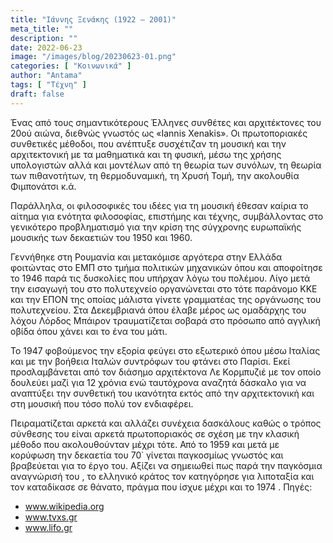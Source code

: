 ```yaml
---
title: "Ιάννης Ξενάκης (1922 – 2001)"
meta_title: ""
description: ""
date: 2022-06-23
image: "/images/blog/20230623-01.png"
categories: [ "Κοινωνικά" ]
author: "Antama"
tags: [ "Τέχνη" ]
draft: false
---
```


Ένας από τους σημαντικότερους Έλληνες συνθέτες και αρχιτέκτονες του 20ού αιώνα, διεθνώς γνωστός ως «Iannis Xenakis».
Οι πρωτοποριακές συνθετικές μέθοδοι, που ανέπτυξε συσχέτιζαν τη μουσική και την αρχιτεκτονική με τα μαθηματικά και τη
φυσική, μέσω της χρήσης υπολογιστών αλλά και μοντέλων από τη θεωρία των συνόλων, τη θεωρία των πιθανοτήτων, τη
θερμοδυναμική, τη Χρυσή Τομή, την ακολουθία Φιμπονάτσι κ.ά.

Παράλληλα, οι φιλοσοφικές του ιδέες για τη μουσική έθεσαν καίρια το αίτημα για ενότητα φιλοσοφίας, επιστήμης και τέχνης,
συμβάλλοντας στο γενικότερο προβληματισμό για την κρίση της σύγχρονης ευρωπαϊκής μουσικής
των δεκαετιών του 1950 και 1960.

Γεννήθηκε στη Ρουμανία και μετακόμισε αργότερα στην Ελλάδα φοιτώντας στο ΕΜΠ στο τμήμα πολιτικών μηχανικών όπου και
αποφοίτησε το 1946 παρά τις δυσκολίες που υπήρχαν λόγω του πολέμου. Λίγο μετά την εισαγωγή του στο πολυτεχνείο
οργανώνεται στο τότε παράνομο ΚΚΕ και την ΕΠΟΝ της οποίας μάλιστα γίνετε γραμματέας της οργάνωσης του πολυτεχνείου. Στα
Δεκεμβριανά όπου έλαβε μέρος ως ομαδάρχης του λόχου Λόρδος Μπάιρον τραυματίζεται σοβαρά στο πρόσωπο από αγγλική οβίδα
όπου χάνει και το ένα του μάτι.

Το 1947 φοβούμενος την εξορία φεύγει στο εξωτερικό όπου μέσω Ιταλίας και με την βοήθεια Ιταλών συντρόφων του φτάνει στο
Παρίσι. Εκεί προσλαμβάνεται από τον διάσημο αρχιτέκτονα Λε Κορμπυζιέ με τον οποίο δουλεύει μαζί για 12 χρόνια ενώ
ταυτόχρονα αναζητά δάσκαλο για να αναπτύξει την συνθετική του ικανότητα εκτός από την αρχιτεκτονική και στη μουσική που
τόσο πολύ τον ενδιαφέρει.

Πειραματίζεται αρκετά και αλλάζει συνέχεια δασκάλους καθώς ο τρόπος σύνθεσης του είναι αρκετά πρωτοποριακός σε σχέση με
την κλασική μέθοδο που ακολουθούνταν μέχρι τότε. Από το 1959 και μετά με κορύφωση την δεκαετία του 70΄ γίνεται
παγκοσμίως γνωστός και βραβεύεται για το έργο του. Αξίζει να σημειωθεί πως παρά την παγκόσμια αναγνώρισή του , το
ελληνικό κράτος τον κατηγόρησε για λιποταξία και τον καταδίκασε σε θάνατο, πράγμα που ίσχυε μέχρι και το 1974 .
Πηγές:

- www.wikipedia.org
- www.tvxs.gr
- www.lifo.gr
